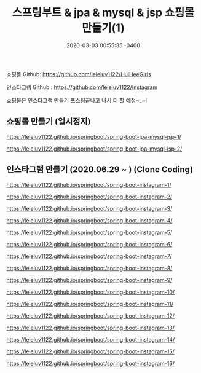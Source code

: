 ﻿---
title: "스프링부트 & jpa & mysql & jsp 쇼핑몰 만들기(1)"
date: 2020-03-03 00:55:35 -0400
categories: springboot
comments: true
---

쇼핑몰 Github: <https://github.com/leleluv1122/HuiHeeGirls>

인스타그램 Github : <https://github.com/leleluv1122/Instagram>

쇼핑몰은 인스타그램 만들기 포스팅끝나고 나서 더 할 예정~_~!  

## 쇼핑몰 만들기 (일시정지)  

<https://leleluv1122.github.io/springboot/spring-boot-jpa-mysql-jsp-1/>

<https://leleluv1122.github.io/springboot/spring-boot-jpa-mysql-jsp-2/>


## 인스타그램 만들기 (2020.06.29 ~ )  (Clone Coding)

<https://leleluv1122.github.io/springboot/spring-boot-instagram-1/>

<https://leleluv1122.github.io/springboot/spring-boot-instagram-2/>

<https://leleluv1122.github.io/springboot/spring-boot-instagram-3/>

<https://leleluv1122.github.io/springboot/spring-boot-instagram-4/>

<https://leleluv1122.github.io/springboot/spring-boot-instagram-5/>

<https://leleluv1122.github.io/springboot/spring-boot-instagram-6/>

<https://leleluv1122.github.io/springboot/spring-boot-instagram-7/>

<https://leleluv1122.github.io/springboot/spring-boot-instagram-8/>

<https://leleluv1122.github.io/springboot/spring-boot-instagram-9/>

<https://leleluv1122.github.io/springboot/spring-boot-instagram-10/>

<https://leleluv1122.github.io/springboot/spring-boot-instagram-11/>

<https://leleluv1122.github.io/springboot/spring-boot-instagram-12/>

<https://leleluv1122.github.io/springboot/spring-boot-instagram-13/>

<https://leleluv1122.github.io/springboot/spring-boot-instagram-14/>

<https://leleluv1122.github.io/springboot/spring-boot-instagram-15/>

<https://leleluv1122.github.io/springboot/spring-boot-instagram-16/>